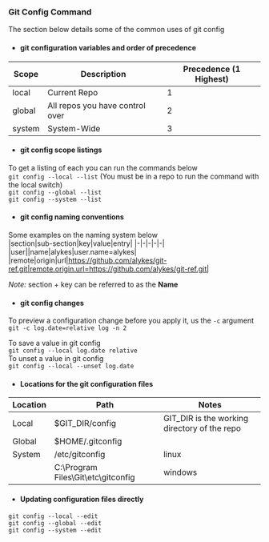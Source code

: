 ###  Git Config Command

The section below details some of the common uses of git config  

- #### git configuration variables and order of precedence  

| Scope        | Description  | Precedence (1 Highest)|
|--------------|--------------|--|
| local        | Current Repo |1|
| global       | All repos you have control over  |2|
| system       | System-Wide  |3|

- #### git config scope listings
To get a listing of each you can run the commands below  
`git config --local --list`  (You must be in a repo to run the command with the local switch)  
`git config --global --list`    
`git config --system --list`  

- #### git config naming conventions
Some examples on the naming system below  
|section|sub-section|key|value|entry|
|-|-|-|-|-|
|user||name|alykes|user.name=alykes|
|remote|origin|url|https://github.com/alykes/git-ref.git|remote.origin.url=https://github.com/alykes/git-ref.git|

_Note:_ section + key can be referred to as the **Name**  

- #### git config changes
To preview a configuration change before you apply it, us the `-c` argument  
`git -c log.date=relative log -n 2`  

To save a value in git config  
`git config --local log.date relative`  
To unset a value in git config  
`git config --local --unset log.date`  

- #### Locations for the git configuration files
|Location|Path|Notes|
|-|-|-|
|Local|$GIT_DIR/config|GIT_DIR is the working directory of the repo|
|Global|$HOME/.gitconfig||
|System|/etc/gitconfig| linux|
|| C:\Program Files\Git\etc\gitconfig| windows|

- #### Updating configuration files directly  
`git config --local --edit`  
`git config --global --edit`  
`git config --system --edit`  
